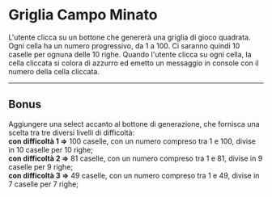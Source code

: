 <h1>Griglia Campo Minato</h1>
L'utente clicca su un bottone che genererà una griglia di gioco quadrata. Ogni cella ha un numero progressivo, da 1 a 100. Ci saranno quindi 10 caselle per ognuna delle 10 righe. Quando l'utente clicca su ogni cella, la cella cliccata si colora di azzurro ed emetto un messaggio in console con il numero della cella cliccata.
<hr>
<h2>Bonus</h2>
Aggiungere una select accanto al bottone di generazione, che fornisca una scelta tra tre diversi livelli di difficoltà:<br>
<strong>con difficoltà 1 =></strong> 100 caselle, con un numero compreso tra 1 e 100, divise in 10 caselle per 10 righe;<br>
<strong>con difficoltà 2 =></strong> 81 caselle, con un numero compreso tra 1 e 81, divise in 9 caselle per 9 righe;<br>
<strong>con difficoltà 3 =></strong> 49 caselle, con un numero compreso tra 1 e 49, divise in 7 caselle per 7 righe;